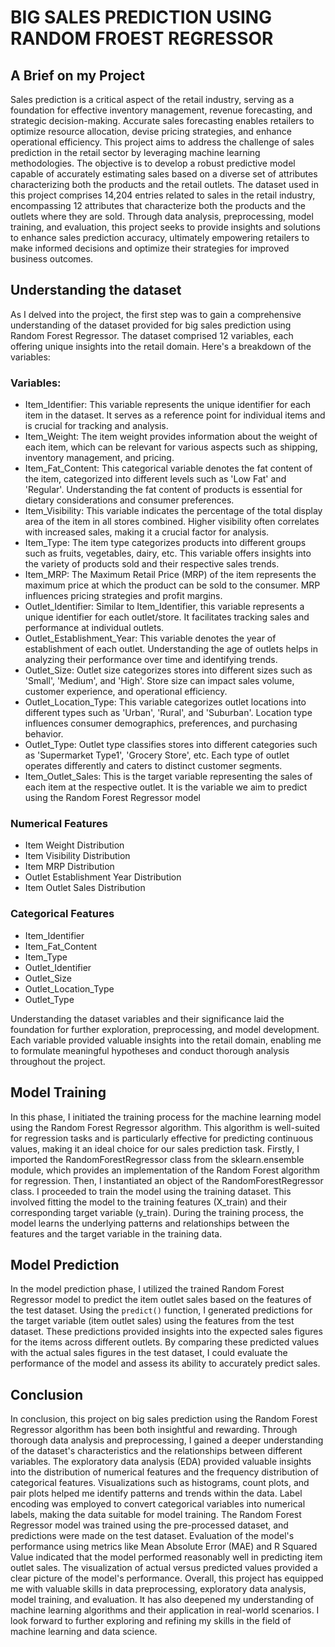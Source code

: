 # BIG SALES PREDICTION USING RANDOM FROEST REGRESSOR
## A Brief on my Project
Sales prediction is a critical aspect of the retail industry, serving as a foundation for effective
inventory management, revenue forecasting, and strategic decision-making. Accurate sales
forecasting enables retailers to optimize resource allocation, devise pricing strategies, and
enhance operational efficiency. This project aims to address the challenge of sales prediction
in the retail sector by leveraging machine learning methodologies. The objective is to develop
a robust predictive model capable of accurately estimating sales based on a diverse set of
attributes characterizing both the products and the retail outlets. The dataset used in this project
comprises 14,204 entries related to sales in the retail industry, encompassing 12 attributes that
characterize both the products and the outlets where they are sold. Through data analysis,
preprocessing, model training, and evaluation, this project seeks to provide insights and
solutions to enhance sales prediction accuracy, ultimately empowering retailers to make
informed decisions and optimize their strategies for improved business outcomes. 

## Understanding the dataset
As I delved into the project, the first step was to gain a comprehensive understanding of the
dataset provided for big sales prediction using Random Forest Regressor. The dataset
comprised 12 variables, each offering unique insights into the retail domain. Here's a
breakdown of the variables:
### Variables:
- Item_Identifier: This variable represents the unique identifier for each item in the
dataset. It serves as a reference point for individual items and is crucial for tracking and
analysis.
- Item_Weight: The item weight provides information about the weight of each item,
which can be relevant for various aspects such as shipping, inventory management, and
pricing.
- Item_Fat_Content: This categorical variable denotes the fat content of the item,
categorized into different levels such as 'Low Fat' and 'Regular'. Understanding the fat
content of products is essential for dietary considerations and consumer preferences.
- Item_Visibility: This variable indicates the percentage of the total display area of the
item in all stores combined. Higher visibility often correlates with increased sales,
making it a crucial factor for analysis.
- Item_Type: The item type categorizes products into different groups such as fruits,
vegetables, dairy, etc. This variable offers insights into the variety of products sold and
their respective sales trends.
- Item_MRP: The Maximum Retail Price (MRP) of the item represents the maximum
price at which the product can be sold to the consumer. MRP influences pricing
strategies and profit margins.
- Outlet_Identifier: Similar to Item_Identifier, this variable represents a unique
identifier for each outlet/store. It facilitates tracking sales and performance at individual
outlets.
- Outlet_Establishment_Year: This variable denotes the year of establishment of each
outlet. Understanding the age of outlets helps in analyzing their performance over time
and identifying trends.
- Outlet_Size: Outlet size categorizes stores into different sizes such as 'Small',
'Medium', and 'High'. Store size can impact sales volume, customer experience, and
operational efficiency.
- Outlet_Location_Type: This variable categorizes outlet locations into different types
such as 'Urban', 'Rural', and 'Suburban'. Location type influences consumer
demographics, preferences, and purchasing behavior.
- Outlet_Type: Outlet type classifies stores into different categories such as
'Supermarket Type1', 'Grocery Store', etc. Each type of outlet operates differently and
caters to distinct customer segments.
- Item_Outlet_Sales: This is the target variable representing the sales of each item at the
respective outlet. It is the variable we aim to predict using the Random Forest Regressor
model
### Numerical Features
- Item Weight Distribution
- Item Visibility Distribution
- Item MRP Distribution
- Outlet Establishment Year Distribution
- Item Outlet Sales Distribution
### Categorical Features
- Item_Identifier
- Item_Fat_Content
- Item_Type
- Outlet_Identifier
- Outlet_Size
- Outlet_Location_Type
- Outlet_Type

Understanding the dataset variables and their significance laid the foundation for further
exploration, preprocessing, and model development. Each variable provided valuable insights
into the retail domain, enabling me to formulate meaningful hypotheses and conduct thorough
analysis throughout the project.

## Model Training
In this phase, I initiated the training process for the machine learning model using the Random
Forest Regressor algorithm. This algorithm is well-suited for regression tasks and is
particularly effective for predicting continuous values, making it an ideal choice for our sales
prediction task.
Firstly, I imported the RandomForestRegressor class from the sklearn.ensemble module, which
provides an implementation of the Random Forest algorithm for regression. Then, I instantiated
an object of the RandomForestRegressor class. I proceeded to train the model using the training
dataset. This involved fitting the model to the training features (X_train) and their
corresponding target variable (y_train). During the training process, the model learns the
underlying patterns and relationships between the features and the target variable in the training
data.

## Model Prediction
In the model prediction phase, I utilized the trained Random Forest Regressor model to predict
the item outlet sales based on the features of the test dataset. Using the `predict()` function, I
generated predictions for the target variable (item outlet sales) using the features from the test
dataset.
These predictions provided insights into the expected sales figures for the items across different
outlets. By comparing these predicted values with the actual sales figures in the test dataset, I
could evaluate the performance of the model and assess its ability to accurately predict sales.

## Conclusion
In conclusion, this project on big sales prediction using the Random Forest Regressor algorithm
has been both insightful and rewarding. Through thorough data analysis and preprocessing, I
gained a deeper understanding of the dataset's characteristics and the relationships between
different variables. The exploratory data analysis (EDA) provided valuable insights into the
distribution of numerical features and the frequency distribution of categorical features.
Visualizations such as histograms, count plots, and pair plots helped me identify patterns and
trends within the data. Label encoding was employed to convert categorical variables into
numerical labels, making the data suitable for model training. The Random Forest Regressor
model was trained using the pre-processed dataset, and predictions were made on the test
dataset. Evaluation of the model's performance using metrics like Mean Absolute Error (MAE)
and R Squared Value indicated that the model performed reasonably well in predicting item
outlet sales. The visualization of actual versus predicted values provided a clear picture of the
model's performance. Overall, this project has equipped me with valuable skills in data
preprocessing, exploratory data analysis, model training, and evaluation. It has also deepened
my understanding of machine learning algorithms and their application in real-world scenarios.
I look forward to further exploring and refining my skills in the field of machine learning and
data science.
